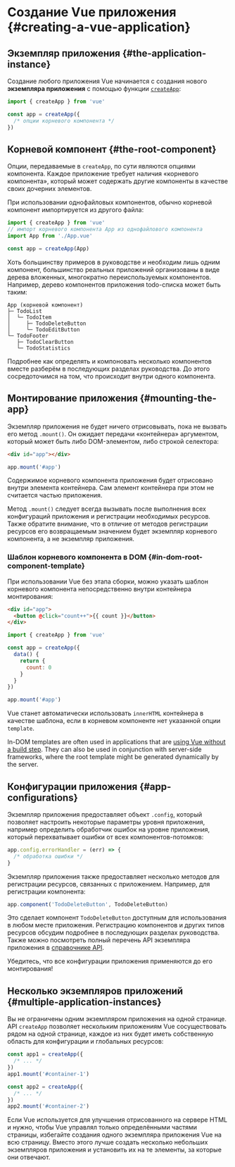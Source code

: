 # Создание Vue приложения {#creating-a-vue-application}

## Экземпляр приложения {#the-application-instance}

Создание любого приложения Vue начинается с создания нового **экземпляра приложения** с помощью функции [`createApp`](/api/application#createapp):

```js
import { createApp } from 'vue'

const app = createApp({
  /* опции корневого компонента */
})
```

## Корневой компонент {#the-root-component}

Опции, передаваемые в `createApp`, по сути являются опциями компонента. Каждое приложение требует наличия «корневого компонента», который может содержать другие компоненты в качестве своих дочерних элементов.

При использовании однофайловых компонентов, обычно корневой компонент импортируется из другого файла:

```js
import { createApp } from 'vue'
// импорт корневого компонента App из однофайлового компонента
import App from './App.vue'

const app = createApp(App)
```

Хоть большинству примеров в руководстве и необходим лишь одним компонент, большинство реальных приложений организованы в виде дерева вложенных, многократно переиспользуемых компонентов. Например, дерево компонентов приложения todo-списка может быть таким:

```
App (корневой компонент)
├─ TodoList
│  └─ TodoItem
│     ├─ TodoDeleteButton
│     └─ TodoEditButton
└─ TodoFooter
   ├─ TodoClearButton
   └─ TodoStatistics
```

Подробнее как определять и компоновать несколько компонентов вместе разберём в последующих разделах руководства. До этого сосредоточимся на том, что происходит внутри одного компонента.

## Монтирование приложения {#mounting-the-app}

Экземпляр приложения не будет ничего отрисовывать, пока не вызвать его метод `.mount()`. Он ожидает передачи «контейнера» аргументом, который может быть либо DOM-элементом, либо строкой селектора:

```html
<div id="app"></div>
```

```js
app.mount('#app')
```

Содержимое корневого компонента приложения будет отрисовано внутри элемента контейнера. Сам элемент контейнера при этом не считается частью приложения.

Метод `.mount()` следует всегда вызывать после выполнения всех конфигураций приложения и регистрации необходимых ресурсов. Также обратите внимание, что в отличие от методов регистрации ресурсов его возвращаемым значением будет экземпляр корневого компонента, а не экземпляр приложения.

### Шаблон корневого компонента в DOM {#in-dom-root-component-template}

При использовании Vue без этапа сборки, можно указать шаблон корневого компонента непосредственно внутри контейнера монтирования:

```html
<div id="app">
  <button @click="count++">{{ count }}</button>
</div>
```

```js
import { createApp } from 'vue'

const app = createApp({
  data() {
    return {
      count: 0
    }
  }
})

app.mount('#app')
```

Vue станет автоматически использовать `innerHTML` контейнера в качестве шаблона, если в корневом компоненте нет указанной опции `template`.

In-DOM templates are often used in applications that are [using Vue without a build step](/guide/quick-start.html#using-vue-from-cdn). They can also be used in conjunction with server-side frameworks, where the root template might be generated dynamically by the server.

## Конфигурации приложения {#app-configurations}

Экземпляр приложения предоставляет объект `.config`, который позволяет настроить некоторые параметры уровня приложения, например определить обработчик ошибок на уровне приложения, который перехватывает ошибки от всех компонентов-потомков:

```js
app.config.errorHandler = (err) => {
  /* обработка ошибки */
}
```

Экземпляр приложения также предоставляет несколько методов для регистрации ресурсов, связанных с приложением. Например, для регистрации компонента:

```js
app.component('TodoDeleteButton', TodoDeleteButton)
```

Это сделает компонент `TodoDeleteButton` доступным для использования в любом месте приложения. Регистрацию компонентов и других типов ресурсов обсудим подробнее в последующих разделах руководства. Также можно посмотреть полный перечень API экземпляра приложения в [справочнике API](/api/application).

Убедитесь, что все конфигурации приложения применяются до его монтирования!

## Несколько экземпляров приложений {#multiple-application-instances}

Вы не ограничены одним экземпляром приложения на одной странице. API `createApp` позволяет нескольким приложениям Vue сосуществовать рядом на одной странице, каждое из них будет иметь собственную область для конфигурации и глобальных ресурсов:

```js
const app1 = createApp({
  /* ... */
})
app1.mount('#container-1')

const app2 = createApp({
  /* ... */
})
app2.mount('#container-2')
```

Если Vue используется для улучшения отрисованного на сервере HTML и нужно, чтобы Vue управлял только определёнными частями страницы, избегайте создания одного экземпляра приложения Vue на всю страницу. Вместо этого лучше создать несколько небольших экземпляров приложения и установить их на те элементы, за которые они отвечают.
